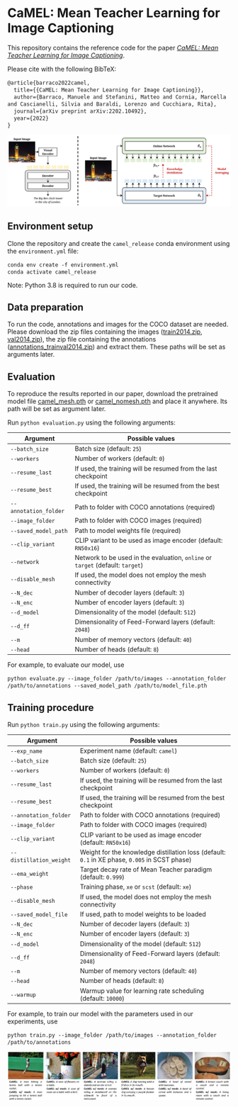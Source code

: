# CaMEL: Mean Teacher Learning for Image Captioning
This repository contains the reference code for the paper _[CaMEL: Mean Teacher Learning for Image Captioning](https://arxiv.org/pdf/2202.10492.pdf)_.

Please cite with the following BibTeX:
```
@article{barraco2022camel,
  title={{CaMEL: Mean Teacher Learning for Image Captioning}},
  author={Barraco, Manuele and Stefanini, Matteo and Cornia, Marcella and Cascianelli, Silvia and Baraldi, Lorenzo and Cucchiara, Rita},
  journal={arXiv preprint arXiv:2202.10492},
  year={2022}
}
```

![CaMEL](images/camel.png)

## Environment setup
Clone the repository and create the `camel_release` conda environment using the `environment.yml` file:
```
conda env create -f environment.yml
conda activate camel_release
```

Note: Python 3.8 is required to run our code. 


## Data preparation
To run the code, annotations and images for the COCO dataset are needed.
Please download the zip files containing the images ([train2014.zip](http://images.cocodataset.org/zips/train2014.zip), [val2014.zip](http://images.cocodataset.org/zips/val2014.zip)),
the zip file containing the annotations ([annotations_trainval2014.zip](http://images.cocodataset.org/annotations/annotations_trainval2014.zip)) and extract them. These paths will be set as arguments later.

## Evaluation
To reproduce the results reported in our paper, download the pretrained model file [camel_mesh.pth](https://drive.google.com/file/d/10zmfZnLAuxuv-4mdiQASmrhkdDK_95D7/view?usp=sharing) or [camel_nomesh.pth](https://drive.google.com/file/d/1GnYv21BC6Ih_dP8_s75WJx7b7iDjIVF6/view?usp=sharing) and place it anywhere. Its path will be set as argument later.

Run `python evaluation.py` using the following arguments:

| Argument | Possible values |
|------|------|
| `--batch_size` | Batch size (default: `25`) |
| `--workers` | Number of workers (default: `0`) |
| `--resume_last` | If used, the training will be resumed from the last checkpoint |
| `--resume_best` | If used, the training will be resumed from the best checkpoint |
| `--annotation_folder` | Path to folder with COCO annotations (required) |
| `--image_folder` | Path to folder with COCO images (required) |
| `--saved_model_path` | Path to model weights file (required) |
| `--clip_variant` | CLIP variant to be used as image encoder (default: `RN50x16`) |
| `--network` | Network to be used in the evaluation, `online` or `target` (default: `target`) |
| `--disable_mesh` | If used, the model does not employ the mesh connectivity |
| `--N_dec` | Number of decoder layers (default: `3`) |
| `--N_enc` | Number of encoder layers (default: `3`) |
| `--d_model` | Dimensionality of the model (default: `512`) |
| `--d_ff` | Dimensionality of Feed-Forward layers (default: `2048`) |
| `--m` | Number of memory vectors (default: `40`) |
| `--head` | Number of heads (default: `8`) |

For example, to evaluate our model, use
```
python evaluate.py --image_folder /path/to/images --annotation_folder /path/to/annotations --saved_model_path /path/to/model_file.pth
```

## Training procedure
Run `python train.py` using the following arguments:

| Argument | Possible values |
|------|------|
| `--exp_name` | Experiment name (default: `camel`) |
| `--batch_size` | Batch size (default: `25`) |
| `--workers` | Number of workers (default: `0`) |
| `--resume_last` | If used, the training will be resumed from the last checkpoint |
| `--resume_best` | If used, the training will be resumed from the best checkpoint |
| `--annotation_folder` | Path to folder with COCO annotations (required) |
| `--image_folder` | Path to folder with COCO images (required) |
| `--clip_variant` | CLIP variant to be used as image encoder (default: `RN50x16`) |
| `--distillation_weight` | Weight for the knowledge distillation loss (default: `0.1` in XE phase, `0.005` in SCST phase) |
| `--ema_weight` | Target decay rate of Mean Teacher paradigm (default: `0.999`) |
| `--phase` | Training phase, `xe` or `scst` (default: `xe`) |
| `--disable_mesh` | If used, the model does not employ the mesh connectivity |
| `--saved_model_file` | If used, path to model weights to be loaded |
| `--N_dec` | Number of decoder layers (default: `3`) |
| `--N_enc` | Number of encoder layers (default: `3`) |
| `--d_model` | Dimensionality of the model (default: `512`) |
| `--d_ff` | Dimensionality of Feed-Forward layers (default: `2048`) |
| `--m` | Number of memory vectors (default: `40`) |
| `--head` | Number of heads (default: `8`) |
| `--warmup` | Warmup value for learning rate scheduling (default: `10000`) |

For example, to train our model with the parameters used in our experiments, use
```
python train.py --image_folder /path/to/images --annotation_folder /path/to/annotations
```

![Qualitative Results](images/qualitatives.png)
